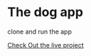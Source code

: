 # The dog app
clone and run the app 

[Check Out the live project](https://dreamy-cranachan-40aa28.netlify.app/)